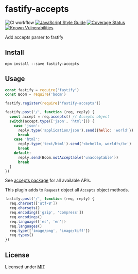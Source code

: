 # fastify-accepts

![CI workflow](https://github.com/fastify/fastify-accepts/workflows/CI%20workflow/badge.svg)
[![JavaScript Style Guide](https://img.shields.io/badge/code_style-standard-brightgreen.svg)](https://standardjs.com)
[![Coverage Status](https://coveralls.io/repos/github/fastify/fastify-accepts/badge.svg?branch=feature%2Fshortcuts)](https://coveralls.io/github/fastify/fastify-accepts?branch=feature%2Fshortcuts)
[![Known Vulnerabilities](https://snyk.io/test/github/fastify/fastify-accepts/badge.svg)](https://snyk.io/test/github/fastify/fastify-accepts)

Add accepts parser to fastify

## Install

`npm install --save fastify-accepts`

## Usage

```js
const fastify = require('fastify')
const Boom = require('boom')

fastify.register(require('fastify-accepts'))

fastify.post('/', function (req, reply) {
  const accept = req.accepts() // Accepts object
  switch(accept.type(['json', 'html'])) {
    case 'json':
      reply.type('application/json').send({hello: 'world'})
      break
    case 'html':
      reply.type('text/html').send('<b>hello, world!</b>')
      break
    default:
      reply.send(Boom.notAcceptable('unacceptable'))
      break
  }
})
```

See [accepts package](https://www.npmjs.com/package/accepts) for all available APIs.

This plugin adds to `Request` object all `Accepts` object methods.

```js
fastify.post('/', function (req, reply) {
  req.charset(['utf-8'])
  req.charsets()
  req.encoding(['gzip', 'compress'])
  req.encodings()
  req.language(['es', 'en'])
  req.languages()
  req.type(['image/png', 'image/tiff'])
  req.types()
})
```

## License

Licensed under [MIT](./LICENSE)
